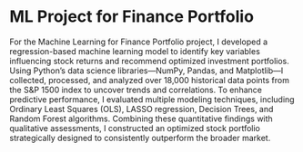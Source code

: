 # ML Project for Finance Portfolio
For the Machine Learning for Finance Portfolio project, I developed a regression-based machine learning model to identify key variables influencing stock returns and recommend optimized investment portfolios. Using Python’s data science libraries—NumPy, Pandas, and Matplotlib—I collected, processed, and analyzed over 18,000 historical data points from the S&P 1500 index to uncover trends and correlations. To enhance predictive performance, I evaluated multiple modeling techniques, including Ordinary Least Squares (OLS), LASSO regression, Decision Trees, and Random Forest algorithms. Combining these quantitative findings with qualitative assessments, I constructed an optimized stock portfolio strategically designed to consistently outperform the broader market.
